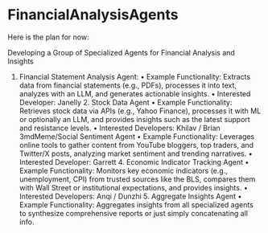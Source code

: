 # FinancialAnalysisAgents
Here is the plan for now:

Developing a Group of Specialized Agents for Financial Analysis and Insights

1. Financial Statement Analysis Agent:
	•	Example Functionality: Extracts data from financial statements (e.g., PDFs), processes it into text, analyzes with an LLM, and generates actionable insights.
	•	Interested Developer: Janelly
2. Stock Data Agent
	•	Example Functionality: Retrieves stock data via APIs (e.g., Yahoo Finance), processes it with ML or optionally an LLM, and provides insights such as the latest support and resistance levels.
	•	Interested Developers: Khilav / Brian
3mdMeme/Social Sentiment Agent
	•	Example Functionality: Leverages online tools to gather content from YouTube bloggers, top traders, and Twitter/X posts, analyzing market sentiment and trending narratives.
	•	Interested Developer: Garrett
4. Economic Indicator Tracking Agent
	•	Example Functionality: Monitors key economic indicators (e.g., unemployment, CPI) from trusted sources like the BLS, compares them with Wall Street or institutional expectations, and provides insights.
	•	Interested Developers: Anqi / Dunzhi
5. Aggregate Insights Agent
	•	Example Functionality: Aggregates insights from all specialized agents to synthesize comprehensive reports or just simply concatenating all info.
